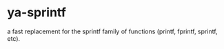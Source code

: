 # ya-sprintf
a fast replacement for the sprintf family of functions (printf, fprintf, sprintf, etc).
